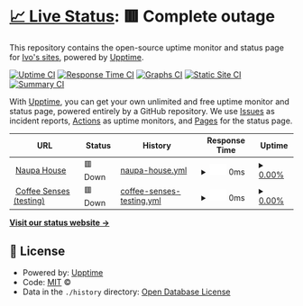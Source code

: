 # [📈 Live Status](https://nigr0mante.github.io/upptime/): <!--live status--> **🟥 Complete outage**

This repository contains the open-source uptime monitor and status page for [Ivo's sites](https://nigr0mante.github.io/upptime/), powered by [Upptime](https://github.com/upptime/upptime).

[![Uptime CI](https://github.com/nigr0mante/upptime/workflows/Uptime%20CI/badge.svg)](https://github.com/nigr0mante/upptime/actions?query=workflow%3A%22Uptime+CI%22)
[![Response Time CI](https://github.com/nigr0mante/upptime/workflows/Response%20Time%20CI/badge.svg)](https://github.com/nigr0mante/upptime/actions?query=workflow%3A%22Response+Time+CI%22)
[![Graphs CI](https://github.com/nigr0mante/upptime/workflows/Graphs%20CI/badge.svg)](https://github.com/nigr0mante/upptime/actions?query=workflow%3A%22Graphs+CI%22)
[![Static Site CI](https://github.com/nigr0mante/upptime/workflows/Static%20Site%20CI/badge.svg)](https://github.com/nigr0mante/upptime/actions?query=workflow%3A%22Static+Site+CI%22)
[![Summary CI](https://github.com/nigr0mante/upptime/workflows/Summary%20CI/badge.svg)](https://github.com/nigr0mante/upptime/actions?query=workflow%3A%22Summary+CI%22)

With [Upptime](https://upptime.js.org), you can get your own unlimited and free uptime monitor and status page, powered entirely by a GitHub repository. We use [Issues](https://github.com/nigr0mante/upptime/issues) as incident reports, [Actions](https://github.com/nigr0mante/upptime/actions) as uptime monitors, and [Pages](https://nigr0mante.github.io/upptime/) for the status page.

<!--start: status pages-->
<!-- This summary is generated by Upptime (https://github.com/upptime/upptime) -->
<!-- Do not edit this manually, your changes will be overwritten -->
<!-- prettier-ignore -->
| URL | Status | History | Response Time | Uptime |
| --- | ------ | ------- | ------------- | ------ |
| <img alt="" src="https://emojipedia-us.s3.dualstack.us-west-1.amazonaws.com/thumbs/120/sony/336/bed_1f6cf-fe0f.png" height="13"> [Naupa House](https://naupahouse.com) | 🟥 Down | [naupa-house.yml](https://github.com/nigr0mante/upptime/commits/HEAD/history/naupa-house.yml) | <details><summary><img alt="Response time graph" src="./graphs/naupa-house/response-time-week.png" height="20"> 0ms</summary><br><a href="https://upptime.naupahouse.com/history/naupa-house"><img alt="Response time 1196" src="https://img.shields.io/endpoint?url=https%3A%2F%2Fraw.githubusercontent.com%2Fnigr0mante%2Fupptime%2FHEAD%2Fapi%2Fnaupa-house%2Fresponse-time.json"></a><br><a href="https://upptime.naupahouse.com/history/naupa-house"><img alt="24-hour response time 0" src="https://img.shields.io/endpoint?url=https%3A%2F%2Fraw.githubusercontent.com%2Fnigr0mante%2Fupptime%2FHEAD%2Fapi%2Fnaupa-house%2Fresponse-time-day.json"></a><br><a href="https://upptime.naupahouse.com/history/naupa-house"><img alt="7-day response time 0" src="https://img.shields.io/endpoint?url=https%3A%2F%2Fraw.githubusercontent.com%2Fnigr0mante%2Fupptime%2FHEAD%2Fapi%2Fnaupa-house%2Fresponse-time-week.json"></a><br><a href="https://upptime.naupahouse.com/history/naupa-house"><img alt="30-day response time 0" src="https://img.shields.io/endpoint?url=https%3A%2F%2Fraw.githubusercontent.com%2Fnigr0mante%2Fupptime%2FHEAD%2Fapi%2Fnaupa-house%2Fresponse-time-month.json"></a><br><a href="https://upptime.naupahouse.com/history/naupa-house"><img alt="1-year response time 1188" src="https://img.shields.io/endpoint?url=https%3A%2F%2Fraw.githubusercontent.com%2Fnigr0mante%2Fupptime%2FHEAD%2Fapi%2Fnaupa-house%2Fresponse-time-year.json"></a></details> | <details><summary><a href="https://upptime.naupahouse.com/history/naupa-house">0.00%</a></summary><a href="https://upptime.naupahouse.com/history/naupa-house"><img alt="All-time uptime 80.40%" src="https://img.shields.io/endpoint?url=https%3A%2F%2Fraw.githubusercontent.com%2Fnigr0mante%2Fupptime%2FHEAD%2Fapi%2Fnaupa-house%2Fuptime.json"></a><br><a href="https://upptime.naupahouse.com/history/naupa-house"><img alt="24-hour uptime 0.00%" src="https://img.shields.io/endpoint?url=https%3A%2F%2Fraw.githubusercontent.com%2Fnigr0mante%2Fupptime%2FHEAD%2Fapi%2Fnaupa-house%2Fuptime-day.json"></a><br><a href="https://upptime.naupahouse.com/history/naupa-house"><img alt="7-day uptime 0.00%" src="https://img.shields.io/endpoint?url=https%3A%2F%2Fraw.githubusercontent.com%2Fnigr0mante%2Fupptime%2FHEAD%2Fapi%2Fnaupa-house%2Fuptime-week.json"></a><br><a href="https://upptime.naupahouse.com/history/naupa-house"><img alt="30-day uptime 1.38%" src="https://img.shields.io/endpoint?url=https%3A%2F%2Fraw.githubusercontent.com%2Fnigr0mante%2Fupptime%2FHEAD%2Fapi%2Fnaupa-house%2Fuptime-month.json"></a><br><a href="https://upptime.naupahouse.com/history/naupa-house"><img alt="1-year uptime 55.50%" src="https://img.shields.io/endpoint?url=https%3A%2F%2Fraw.githubusercontent.com%2Fnigr0mante%2Fupptime%2FHEAD%2Fapi%2Fnaupa-house%2Fuptime-year.json"></a></details>
| <img alt="" src="https://emojipedia-us.s3.dualstack.us-west-1.amazonaws.com/thumbs/120/sony/336/hot-beverage_2615.png" height="13"> [Coffee Senses (testing)](http://coffee.naupahouse.com) | 🟥 Down | [coffee-senses-testing.yml](https://github.com/nigr0mante/upptime/commits/HEAD/history/coffee-senses-testing.yml) | <details><summary><img alt="Response time graph" src="./graphs/coffee-senses-testing/response-time-week.png" height="20"> 0ms</summary><br><a href="https://upptime.naupahouse.com/history/coffee-senses-testing"><img alt="Response time 1074" src="https://img.shields.io/endpoint?url=https%3A%2F%2Fraw.githubusercontent.com%2Fnigr0mante%2Fupptime%2FHEAD%2Fapi%2Fcoffee-senses-testing%2Fresponse-time.json"></a><br><a href="https://upptime.naupahouse.com/history/coffee-senses-testing"><img alt="24-hour response time 0" src="https://img.shields.io/endpoint?url=https%3A%2F%2Fraw.githubusercontent.com%2Fnigr0mante%2Fupptime%2FHEAD%2Fapi%2Fcoffee-senses-testing%2Fresponse-time-day.json"></a><br><a href="https://upptime.naupahouse.com/history/coffee-senses-testing"><img alt="7-day response time 0" src="https://img.shields.io/endpoint?url=https%3A%2F%2Fraw.githubusercontent.com%2Fnigr0mante%2Fupptime%2FHEAD%2Fapi%2Fcoffee-senses-testing%2Fresponse-time-week.json"></a><br><a href="https://upptime.naupahouse.com/history/coffee-senses-testing"><img alt="30-day response time 0" src="https://img.shields.io/endpoint?url=https%3A%2F%2Fraw.githubusercontent.com%2Fnigr0mante%2Fupptime%2FHEAD%2Fapi%2Fcoffee-senses-testing%2Fresponse-time-month.json"></a><br><a href="https://upptime.naupahouse.com/history/coffee-senses-testing"><img alt="1-year response time 1514" src="https://img.shields.io/endpoint?url=https%3A%2F%2Fraw.githubusercontent.com%2Fnigr0mante%2Fupptime%2FHEAD%2Fapi%2Fcoffee-senses-testing%2Fresponse-time-year.json"></a></details> | <details><summary><a href="https://upptime.naupahouse.com/history/coffee-senses-testing">0.00%</a></summary><a href="https://upptime.naupahouse.com/history/coffee-senses-testing"><img alt="All-time uptime 83.67%" src="https://img.shields.io/endpoint?url=https%3A%2F%2Fraw.githubusercontent.com%2Fnigr0mante%2Fupptime%2FHEAD%2Fapi%2Fcoffee-senses-testing%2Fuptime.json"></a><br><a href="https://upptime.naupahouse.com/history/coffee-senses-testing"><img alt="24-hour uptime 0.00%" src="https://img.shields.io/endpoint?url=https%3A%2F%2Fraw.githubusercontent.com%2Fnigr0mante%2Fupptime%2FHEAD%2Fapi%2Fcoffee-senses-testing%2Fuptime-day.json"></a><br><a href="https://upptime.naupahouse.com/history/coffee-senses-testing"><img alt="7-day uptime 0.00%" src="https://img.shields.io/endpoint?url=https%3A%2F%2Fraw.githubusercontent.com%2Fnigr0mante%2Fupptime%2FHEAD%2Fapi%2Fcoffee-senses-testing%2Fuptime-week.json"></a><br><a href="https://upptime.naupahouse.com/history/coffee-senses-testing"><img alt="30-day uptime 1.38%" src="https://img.shields.io/endpoint?url=https%3A%2F%2Fraw.githubusercontent.com%2Fnigr0mante%2Fupptime%2FHEAD%2Fapi%2Fcoffee-senses-testing%2Fuptime-month.json"></a><br><a href="https://upptime.naupahouse.com/history/coffee-senses-testing"><img alt="1-year uptime 61.34%" src="https://img.shields.io/endpoint?url=https%3A%2F%2Fraw.githubusercontent.com%2Fnigr0mante%2Fupptime%2FHEAD%2Fapi%2Fcoffee-senses-testing%2Fuptime-year.json"></a></details>

<!--end: status pages-->

[**Visit our status website →**](https://nigr0mante.github.io/upptime/)

## 📄 License

- Powered by: [Upptime](https://github.com/upptime/upptime)
- Code: [MIT](./LICENSE) ©
- Data in the `./history` directory: [Open Database License](https://opendatacommons.org/licenses/odbl/1-0/)
